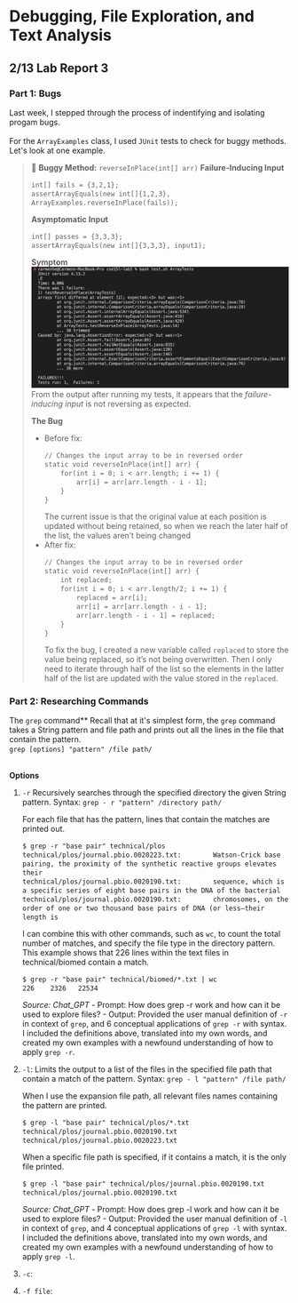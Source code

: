 # Debugging, File Exploration, and Text Analysis

## 2/13 Lab Report 3

### Part 1: Bugs
Last week, I stepped through the process of indentifying and isolating progam bugs.  
<br/>For the `ArrayExamples` class, I used `JUnit` tests to check for buggy methods. Let's look at one example.
> 🔄 **Buggy Method:** `reverseInPlace(int[] arr)`
> **Failure-Inducing Input**
> ```
> int[] fails = {3,2,1};
> assertArrayEquals(new int[]{1,2,3}, ArrayExamples.reverseInPlace(fails));
> ```
> 
> **Asymptomatic Input**
> ```
> int[] passes = {3,3,3};
> assertArrayEquals(new int[]{3,3,3}, input1);
> ```
> 
> **Symptom**
> ![Image](screenshots/bug-symptom.png)  
> From the output after running my tests, it appears that the _failure-inducing input_ is not reversing as expected.
> 
> **The Bug**
> - Before fix:
>   ```
>   // Changes the input array to be in reversed order
>   static void reverseInPlace(int[] arr) {
>       for(int i = 0; i < arr.length; i += 1) {
>           arr[i] = arr[arr.length - i - 1];
>       }
>   }
>   ```
>   The current issue is that the original value at each position is updated without being retained, so when we reach the later half of the list, the values aren’t being changed
> - After fix:
>   ```
>   // Changes the input array to be in reversed order
>   static void reverseInPlace(int[] arr) {
>       int replaced;
>       for(int i = 0; i < arr.length/2; i += 1) {
>           replaced = arr[i];
>           arr[i] = arr[arr.length - i - 1];
>           arr[arr.length - i - 1] = replaced;
>       }
>   }
>   ```
>   To fix the bug, I created a new variable called `replaced` to store the value being replaced, so it’s not being overwritten. Then I only need to iterate through half of the list so the elements in the latter half of the list are updated with the value stored in the `replaced`.

### Part 2: Researching Commands

The `grep` command**
Recall that at it's simplest form, the `grep` command takes a String pattern and file path and prints out all the lines in the file that contain the pattern.  
`grep [options] "pattern" /file path/`  

<br/>**Options**
1. `-r` Recursively searches through the specified directory the given String pattern.
   Syntax: `grep - r "pattern" /directory path/`  
   
   For each file that has the pattern, lines that contain the matches are printed out.
   ```
   $ grep -r "base pair" technical/plos
   technical/plos/journal.pbio.0020223.txt:        Watson-Crick base pairing, the proximity of the synthetic reactive groups elevates their
   technical/plos/journal.pbio.0020190.txt:        sequence, which is a specific series of eight base pairs in the DNA of the bacterial
   technical/plos/journal.pbio.0020190.txt:        chromosomes, on the order of one or two thousand base pairs of DNA (or less—their length is
   ```
   I can combine this with other commands, such as `wc`, to count the total number of matches, and specify the file type in the directory pattern. This example shows that 226 lines within the text files in technical/biomed contain a match.
   ```
   $ grep -r "base pair" technical/biomed/*.txt | wc
   226    2326   22534
   ```
   _Source: Chat_GPT_
       - Prompt: How does grep -r work and how can it be used to explore files?
       - Output: Provided the user manual definition of `-r` in context of `grep`, and 6 conceptual applications of `grep -r` with syntax. I included the definitions above, translated into my own words, and created my own examples with a newfound understanding of how to apply `grep -r`.
  
2. `-l`: Limits the output to a list of the files in the specified file path that contain a match of the pattern.
   Syntax: `grep - l "pattern" /file path/`

   When I use the expansion file path, all relevant files names containing the pattern are printed.
   ```
   $ grep -l "base pair" technical/plos/*.txt
   technical/plos/journal.pbio.0020190.txt
   technical/plos/journal.pbio.0020223.txt
   ```

   When a specific file path is specified, if it contains a match, it is the only file printed.
   ```
   $ grep -l "base pair" technical/plos/journal.pbio.0020190.txt
   technical/plos/journal.pbio.0020190.txt
   ```

   _Source: Chat_GPT_
       - Prompt: How does grep -l work and how can it be used to explore files?
       - Output: Provided the user manual definition of `-l` in context of `grep`, and 4 conceptual applications of `grep -l` with syntax. I included the definitions above, translated into my own words, and created my own examples with a newfound understanding of how to apply `grep -l`.
   
3. `-c`:
   
4. `-f file`:

